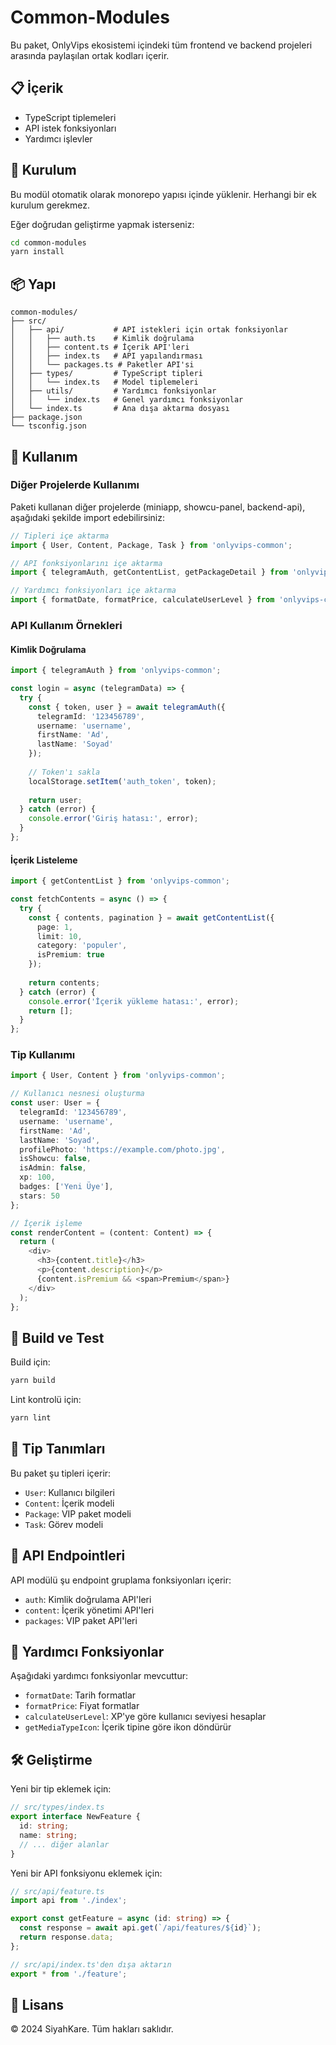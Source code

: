 # Common-Modules

Bu paket, OnlyVips ekosistemi içindeki tüm frontend ve backend projeleri arasında paylaşılan ortak kodları içerir.

## 📋 İçerik

- TypeScript tiplemeleri
- API istek fonksiyonları
- Yardımcı işlevler

## 🚀 Kurulum

Bu modül otomatik olarak monorepo yapısı içinde yüklenir. Herhangi bir ek kurulum gerekmez.

Eğer doğrudan geliştirme yapmak isterseniz:

```bash
cd common-modules
yarn install
```

## 📦 Yapı

```
common-modules/
├── src/
│   ├── api/           # API istekleri için ortak fonksiyonlar
│   │   ├── auth.ts    # Kimlik doğrulama
│   │   ├── content.ts # İçerik API'leri
│   │   ├── index.ts   # API yapılandırması
│   │   └── packages.ts # Paketler API'si
│   ├── types/         # TypeScript tipleri
│   │   └── index.ts   # Model tiplemeleri
│   ├── utils/         # Yardımcı fonksiyonlar
│   │   └── index.ts   # Genel yardımcı fonksiyonlar
│   └── index.ts       # Ana dışa aktarma dosyası
├── package.json
└── tsconfig.json
```

## 🔄 Kullanım

### Diğer Projelerde Kullanımı

Paketi kullanan diğer projelerde (miniapp, showcu-panel, backend-api), aşağıdaki şekilde import edebilirsiniz:

```typescript
// Tipleri içe aktarma
import { User, Content, Package, Task } from 'onlyvips-common';

// API fonksiyonlarını içe aktarma
import { telegramAuth, getContentList, getPackageDetail } from 'onlyvips-common';

// Yardımcı fonksiyonları içe aktarma
import { formatDate, formatPrice, calculateUserLevel } from 'onlyvips-common';
```

### API Kullanım Örnekleri

#### Kimlik Doğrulama

```typescript
import { telegramAuth } from 'onlyvips-common';

const login = async (telegramData) => {
  try {
    const { token, user } = await telegramAuth({
      telegramId: '123456789',
      username: 'username',
      firstName: 'Ad',
      lastName: 'Soyad'
    });
    
    // Token'ı sakla
    localStorage.setItem('auth_token', token);
    
    return user;
  } catch (error) {
    console.error('Giriş hatası:', error);
  }
};
```

#### İçerik Listeleme

```typescript
import { getContentList } from 'onlyvips-common';

const fetchContents = async () => {
  try {
    const { contents, pagination } = await getContentList({
      page: 1,
      limit: 10,
      category: 'populer',
      isPremium: true
    });
    
    return contents;
  } catch (error) {
    console.error('İçerik yükleme hatası:', error);
    return [];
  }
};
```

### Tip Kullanımı

```typescript
import { User, Content } from 'onlyvips-common';

// Kullanıcı nesnesi oluşturma
const user: User = {
  telegramId: '123456789',
  username: 'username',
  firstName: 'Ad',
  lastName: 'Soyad',
  profilePhoto: 'https://example.com/photo.jpg',
  isShowcu: false,
  isAdmin: false,
  xp: 100,
  badges: ['Yeni Üye'],
  stars: 50
};

// İçerik işleme
const renderContent = (content: Content) => {
  return (
    <div>
      <h3>{content.title}</h3>
      <p>{content.description}</p>
      {content.isPremium && <span>Premium</span>}
    </div>
  );
};
```

## 🧪 Build ve Test

Build için:

```bash
yarn build
```

Lint kontrolü için:

```bash
yarn lint
```

## 📝 Tip Tanımları

Bu paket şu tipleri içerir:

- `User`: Kullanıcı bilgileri
- `Content`: İçerik modeli
- `Package`: VIP paket modeli
- `Task`: Görev modeli

## 🔄 API Endpointleri

API modülü şu endpoint gruplama fonksiyonları içerir:

- `auth`: Kimlik doğrulama API'leri
- `content`: İçerik yönetimi API'leri
- `packages`: VIP paket API'leri

## 🔧 Yardımcı Fonksiyonlar

Aşağıdaki yardımcı fonksiyonlar mevcuttur:

- `formatDate`: Tarih formatlar 
- `formatPrice`: Fiyat formatlar
- `calculateUserLevel`: XP'ye göre kullanıcı seviyesi hesaplar
- `getMediaTypeIcon`: İçerik tipine göre ikon döndürür

## 🛠️ Geliştirme

Yeni bir tip eklemek için:
```typescript
// src/types/index.ts
export interface NewFeature {
  id: string;
  name: string;
  // ... diğer alanlar
}
```

Yeni bir API fonksiyonu eklemek için:
```typescript
// src/api/feature.ts
import api from './index';

export const getFeature = async (id: string) => {
  const response = await api.get(`/api/features/${id}`);
  return response.data;
};

// src/api/index.ts'den dışa aktarın
export * from './feature';
```

## 📄 Lisans

© 2024 SiyahKare. Tüm hakları saklıdır.
